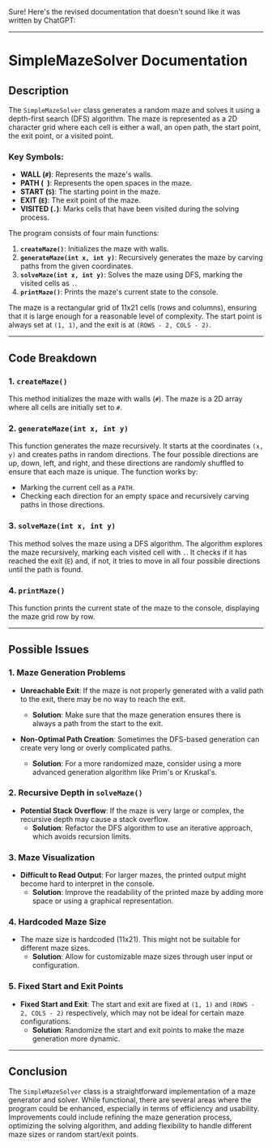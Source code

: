 Sure! Here's the revised documentation that doesn't sound like it was written by ChatGPT:

---

# SimpleMazeSolver Documentation

## Description
The `SimpleMazeSolver` class generates a random maze and solves it using a depth-first search (DFS) algorithm.
The maze is represented as a 2D character grid where each cell is either a wall, an open path, the start point, the exit point, or a visited point. 

### Key Symbols:
- **WALL (`#`)**: Represents the maze's walls.
- **PATH (` `)**: Represents the open spaces in the maze.
- **START (`S`)**: The starting point in the maze.
- **EXIT (`E`)**: The exit point of the maze.
- **VISITED (`.`)**: Marks cells that have been visited during the solving process.

The program consists of four main functions:
1. **`createMaze()`**: Initializes the maze with walls.
2. **`generateMaze(int x, int y)`**: Recursively generates the maze by carving paths from the given coordinates.
3. **`solveMaze(int x, int y)`**: Solves the maze using DFS, marking the visited cells as `.`.
4. **`printMaze()`**: Prints the maze's current state to the console.

The maze is a rectangular grid of 11x21 cells (rows and columns), ensuring that it is large enough for a reasonable level of complexity. 
The start point is always set at `(1, 1)`, and the exit is at `(ROWS - 2, COLS - 2)`.

---

## Code Breakdown

### 1. **`createMaze()`**
This method initializes the maze with walls (`#`). The maze is a 2D array where all cells are initially set to `#`.

### 2. **`generateMaze(int x, int y)`**
This function generates the maze recursively. It starts at the coordinates `(x, y)` and creates paths in random directions. 
The four possible directions are up, down, left, and right, and these directions are randomly shuffled to ensure that each maze is unique. The function works by:
- Marking the current cell as a `PATH`.
- Checking each direction for an empty space and recursively carving paths in those directions.

### 3. **`solveMaze(int x, int y)`**
This method solves the maze using a DFS algorithm. The algorithm explores the maze recursively, marking each visited cell with `.`.
It checks if it has reached the exit (`E`) and, if not, it tries to move in all four possible directions until the path is found.

### 4. **`printMaze()`**
This function prints the current state of the maze to the console, displaying the maze grid row by row.

---

## Possible Issues

### 1. **Maze Generation Problems**
- **Unreachable Exit**: If the maze is not properly generated with a valid path to the exit, there may be no way to reach the exit.
  - **Solution**: Make sure that the maze generation ensures there is always a path from the start to the exit.
  
- **Non-Optimal Path Creation**: Sometimes the DFS-based generation can create very long or overly complicated paths.
  - **Solution**: For a more randomized maze, consider using a more advanced generation algorithm like Prim's or Kruskal's.

### 2. **Recursive Depth in `solveMaze()`**
- **Potential Stack Overflow**: If the maze is very large or complex, the recursive depth may cause a stack overflow.
  - **Solution**: Refactor the DFS algorithm to use an iterative approach, which avoids recursion limits.

### 3. **Maze Visualization**
- **Difficult to Read Output**: For larger mazes, the printed output might become hard to interpret in the console.
  - **Solution**: Improve the readability of the printed maze by adding more space or using a graphical representation.

### 4. **Hardcoded Maze Size**
- The maze size is hardcoded (11x21). This might not be suitable for different maze sizes.
  - **Solution**: Allow for customizable maze sizes through user input or configuration.

### 5. **Fixed Start and Exit Points**
- **Fixed Start and Exit**: The start and exit are fixed at `(1, 1)` and `(ROWS - 2, COLS - 2)` respectively, which may not be ideal for certain maze configurations.
  - **Solution**: Randomize the start and exit points to make the maze generation more dynamic.

---

## Conclusion
The `SimpleMazeSolver` class is a straightforward implementation of a maze generator and solver. 
While functional, there are several areas where the program could be enhanced, especially in terms of efficiency and usability. 
Improvements could include refining the maze generation process, optimizing the solving algorithm, and adding flexibility to handle different maze sizes or random start/exit points.
